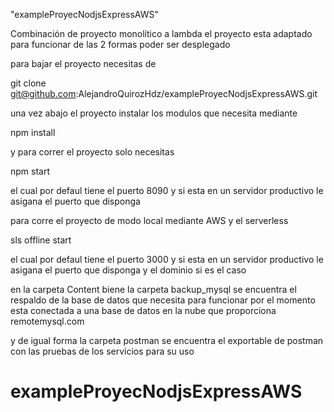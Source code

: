 "exampleProyecNodjsExpressAWS"

Combinación de proyecto monolítico a lambda  el proyecto esta adaptado para funcionar de las 2 formas poder ser desplegado


para bajar el proyecto necesitas de 

git clone git@github.com:AlejandroQuirozHdz/exampleProyecNodjsExpressAWS.git

una vez abajo el proyecto instalar los modulos que necesita mediante 

npm install

y para correr el proyecto  solo necesitas 

npm start

el cual por defaul tiene el puerto 8090 y si esta en un servidor productivo le asigana el puerto que disponga 

para corre el proyecto de modo local mediante AWS y el serverless

sls offline start

el cual por defaul tiene el puerto 3000 y si esta en un servidor productivo le asigana el puerto que disponga y el dominio si es el caso

en la carpeta Content biene la carpeta backup_mysql se encuentra el respaldo de la base de datos que necesita para funcionar por el momento esta 
conectada a una base de datos en la nube que proporciona remotemysql.com 

y de igual forma la carpeta postman se encuentra el exportable de postman con las pruebas  de los servicios para su uso

# exampleProyecNodjsExpressAWS

